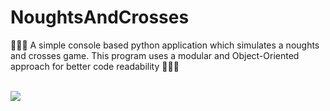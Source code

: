 # NoughtsAndCrosses
🔅🔅🔅 A simple console based python application which simulates a noughts and crosses game. This program uses a modular and Object-Oriented approach for better code readability 🔅🔅🔅

<br>
  <img src="https://github.com/CLaob/NoughtsAndCrosses/raw/master/Pictures_for_README/1.png" >
</p>
